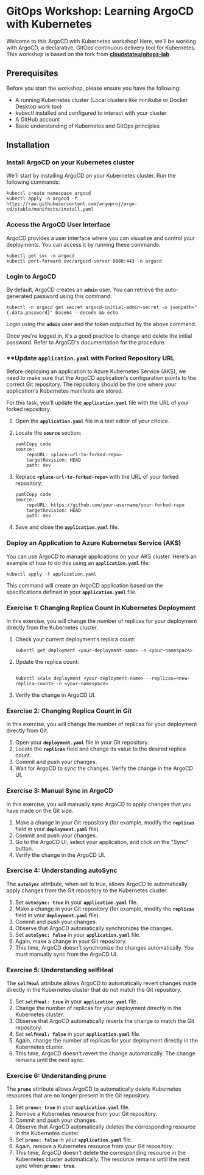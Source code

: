 # GitOps Workshop: Learning ArgoCD with Kubernetes

Welcome to this ArgoCD with Kubernetes workshop! Here, we'll be working with ArgoCD, a declarative, GitOps continuous delivery tool for Kubernetes. This workshop is based on the fork from **[cloudstateu/gitops-lab](https://github.com/cloudstateu/gitops-lab)**.

## **Prerequisites**

Before you start the workshop, please ensure you have the following:

- A running Kubernetes cluster (Local clusters like minikube or Docker Desktop work too)
- kubectl installed and configured to interact with your cluster
- A GitHub account
- Basic understanding of Kubernetes and GitOps principles

## **Installation**

### **Install ArgoCD on your Kubernetes cluster**

We'll start by installing ArgoCD on your Kubernetes cluster. Run the following commands:

```
kubectl create namespace argocd
kubectl apply -n argocd -f https://raw.githubusercontent.com/argoproj/argo-cd/stable/manifests/install.yaml
```

### **Access the ArgoCD User Interface**

ArgoCD provides a user interface where you can visualize and control your deployments. You can access it by running these commands:

```
kubectl get svc -n argocd
kubectl port-forward svc/argocd-server 8080:443 -n argocd
```

### **Login to ArgoCD**

By default, ArgoCD creates an **`admin`** user. You can retrieve the auto-generated password using this command:

```
kubectl -n argocd get secret argocd-initial-admin-secret -o jsonpath="{.data.password}" base64 --decode && echo
```

Login using the **`admin`** user and the token outputted by the above command.

Once you're logged in, it's a good practice to change and delete the initial password. Refer to ArgoCD's documentation for the procedure.

### ****Update `application.yaml` with Forked Repository URL**

Before deploying an application to Azure Kubernetes Service (AKS), we need to make sure that the ArgoCD application's configuration points to the correct Git repository. The repository should be the one where your application's Kubernetes manifests are stored.

For this task, you'll update the **`application.yaml`** file with the URL of your forked repository.

1. Open the **`application.yaml`** file in a text editor of your choice.
2. Locate the **`source`** section:
    
    ```
    yamlCopy code
    source:
        repoURL: <place-url-to-forked-repo>
        targetRevision: HEAD
        path: dev
    
    ```
    
3. Replace **`<place-url-to-forked-repo>`** with the URL of your forked repository:
    
    ```
    yamlCopy code
    source:
        repoURL: https://github.com/your-username/your-forked-repo
        targetRevision: HEAD
        path: dev
    
    ```
    
4. Save and close the **`application.yaml`** file.

### **Deploy an Application to Azure Kubernetes Service (AKS)**

You can use ArgoCD to manage applications on your AKS cluster. Here's an example of how to do this using an **`application.yaml`** file:

```
kubectl apply -f application.yaml
```

This command will create an ArgoCD application based on the specifications defined in your **`application.yaml`** file.

### **Exercise 1: Changing Replica Count in Kubernetes Deployment**

In this exercise, you will change the number of replicas for your deployment directly from the Kubernetes cluster.

1. Check your current deployment's replica count:
    
    ```
    kubectl get deployment <your-deployment-name> -n <your-namespace>
    ```
    
2. Update the replica count:
    
    ```
    
    kubectl scale deployment <your-deployment-name> --replicas=<new-replica-count> -n <your-namespace>
    ```
    
3. Verify the change in ArgoCD UI.

### **Exercise 2: Changing Replica Count in Git**

In this exercise, you will change the number of replicas for your deployment directly from Git.

1. Open your **`deployment.yaml`** file in your Git repository.
2. Locate the **`replicas`** field and change its value to the desired replica count.
3. Commit and push your changes.
4. Wait for ArgoCD to sync the changes. Verify the change in the ArgoCD UI.

### **Exercise 3: Manual Sync in ArgoCD**

In this exercise, you will manually sync ArgoCD to apply changes that you have made on the Git side.

1. Make a change in your Git repository (for example, modify the **`replicas`** field in your **`deployment.yaml`** file).
2. Commit and push your changes.
3. Go to the ArgoCD UI, select your application, and click on the "Sync" button.
4. Verify the change in the ArgoCD UI.

### **Exercise 4: Understanding autoSync**

The **`autoSync`** attribute, when set to true, allows ArgoCD to automatically apply changes from the Git repository to the Kubernetes cluster.

1. Set **`autoSync: true`** in your **`application.yaml`** file.
2. Make a change in your Git repository (for example, modify the **`replicas`** field in your **`deployment.yaml`** file).
3. Commit and push your changes.
4. Observe that ArgoCD automatically synchronizes the changes.
5. Set **`autoSync: false`** in your **`application.yaml`** file.
6. Again, make a change in your Git repository.
7. This time, ArgoCD doesn't synchronize the changes automatically. You must manually sync from the ArgoCD UI.

### **Exercise 5: Understanding selfHeal**

The **`selfHeal`** attribute allows ArgoCD to automatically revert changes made directly in the Kubernetes cluster that do not match the Git repository.

1. Set **`selfHeal: true`** in your **`application.yaml`** file.
2. Change the number of replicas for your deployment directly in the Kubernetes cluster.
3. Observe that ArgoCD automatically reverts the change to match the Git repository.
4. Set **`selfHeal: false`** in your **`application.yaml`** file.
5. Again, change the number of replicas for your deployment directly in the Kubernetes cluster.
6. This time, ArgoCD doesn't revert the change automatically. The change remains until the next sync.

### **Exercise 6: Understanding prune**

The **`prune`** attribute allows ArgoCD to automatically delete Kubernetes resources that are no longer present in the Git repository.

1. Set **`prune: true`** in your **`application.yaml`** file.
2. Remove a Kubernetes resource from your Git repository.
3. Commit and push your changes.
4. Observe that ArgoCD automatically deletes the corresponding resource in the Kubernetes cluster.
5. Set **`prune: false`** in your **`application.yaml`** file.
6. Again, remove a Kubernetes resource from your Git repository.
7. This time, ArgoCD doesn't delete the corresponding resource in the Kubernetes cluster automatically. The resource remains until the next sync when **`prune: true`**.
